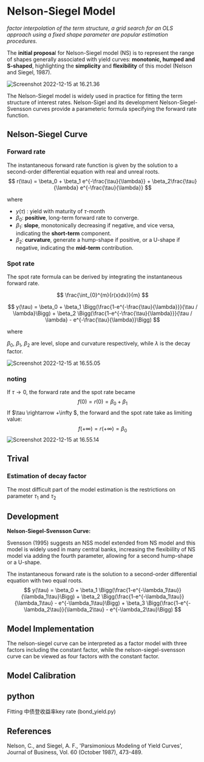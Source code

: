 # Nelson-Siegel Model

*factor interpolation of the term structure, a grid search for an OLS approach using a fixed shape parameter are popular estimation procedures.*

The **initial proposa**l for Nelson-Siegel model (NS) is to represent the range of shapes generally associated with yield curves: **monotonic, humped and S-shaped**, highlighting the **simplicity** and **flexibility** of this model (Nelson and Siegel, 1987).

![Screenshot 2022-12-15 at 16.21.36](../../Library/Application%20Support/typora-user-images/Screenshot%202022-12-15%20at%2016.21.36.png)



The Nelson-Siegel model is widely used in practice for fitting the term structure of interest rates. Nelson-Sigel and its development Nelson-Siegel-Svensson curves provide a parameteric formula specifying the forward rate function. 




## Nelson-Siegel Curve

### Forward rate

The instantaneous forward rate function is given by the solution to a second-order differential equation with real and unreal roots. 
$$
r(\tau) = \beta_0 + \beta_1 e^{-\frac{\tau}{\lambda}} + \beta_2\frac{\tau}{\lambda} e^{-\frac{\tau}{\lambda}}
$$

where 
- $y(\tau)$ : yield with maturity of $\tau$-month
- $\beta_0$: **positive**, long-term forward rate to converge.
- $\beta_1$: **slope**, monotonically decreasing if negative, and vice versa, indicating the **short-term** component.
- $\beta_2$: **curvature**, generate a hump-shape if positive, or a U-shape if negative, indicating the **mid-term** contribution.

### Spot rate
The spot rate formula can be derived by integrating the instantaneous forward rate.

$$
\frac{\int_{0}^{m}{r(x)dx}}{m}
$$

$$
y(\tau) = \beta_0 + \beta_1 \Bigg(\frac{1-e^{-\frac{\tau}{\lambda}}}{\tau / \lambda}\Bigg) + \beta_2 \Bigg(\frac{1-e^{-\frac{\tau}{\lambda}}}{\tau / \lambda} - e^{-\frac{\tau}{\lambda}}\Bigg)
$$

where 

$\beta_0$, $\beta_1$, $\beta_2$ are level, slope and curvature respectively, while $\lambda$ is the decay factor.

![Screenshot 2022-12-15 at 16.55.05](../../Library/Application%20Support/typora-user-images/Screenshot%202022-12-15%20at%2016.55.05.png)

### noting

If $\tau \rightarrow 0$, the forward rate and the spot rate became
$$
f(0) = r(0) = \beta_0 + \beta_1
$$
If $\tau \rightarrow +\infty $, the forward and the spot rate take as limiting value:
$$
f(+\infty) = r(+\infty) = \beta_0
$$
![Screenshot 2022-12-15 at 16.55.14](../../Library/Application%20Support/typora-user-images/Screenshot%202022-12-15%20at%2016.55.14.png)


## Trival

### Estimation of decay factor

The most difficult part of the model estimation is the restrictions on parameter $\tau_1$ and $\tau_2$





## Development

**Nelson-Siegel-Svensson Curve:**

Svensson (1995) suggests an NSS model extended from NS model and this model is widely used in many central banks,  increasing the flexibiility of NS model via adding the fourth parameter, allowing for a second hump-shape or a U-shape.

The instantaneous forward rate is the solution to a second-order differential equation with two equal roots. 
$$
y(\tau) = \beta_0 + \beta_1 \Bigg(\frac{1-e^{-\lambda_1\tau}}{\lambda_1\tau}\Bigg) + \beta_2 \Bigg(\frac{1-e^{-\lambda_1\tau}}{\lambda_1\tau} - e^{-\lambda_1\tau}\Bigg) + \beta_3 \Bigg(\frac{1-e^{-\lambda_2\tau}}{\lambda_2\tau} - e^{-\lambda_2\tau}\Bigg)
$$



 

## Model Implementation

The nelson-siegel curve can be interpreted as a factor model with three factors including the constant factor, while the nelson-siegel-svensson curve can be viewed as four factors with the constant factor.





## Model Calibration





## python

Fitting 中债登收益率key rate (bond_yield.py)



## References

Nelson, C., and Siegel, A. F., 'Parsimonious Modeling of Yield Curves', Journal of Business, Vol. 60 (October 1987), 473-489.





